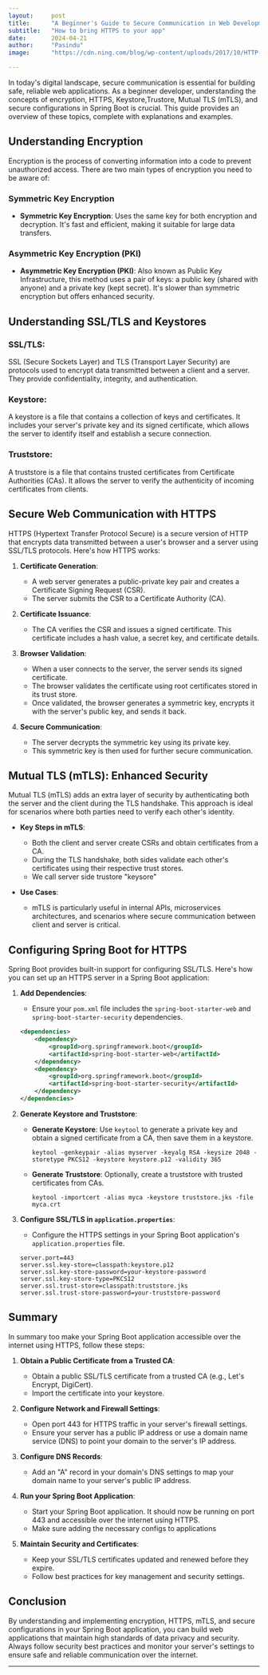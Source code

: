 ```yaml
---
layout:     post
title:      "A Beginner's Guide to Secure Communication in Web Development (SSL/TLS)"
subtitle:   "How to bring HTTPS to your app"
date:       2024-04-21
author:     "Pasindu"
image:      "https://cdn.ning.com/blog/wp-content/uploads/2017/10/HTTP-To-HTTPS.png"

---
```


In today's digital landscape, secure communication is essential for building safe, reliable web applications. As a beginner developer, understanding the concepts of encryption, HTTPS, Keystore,Trustore, Mutual TLS (mTLS), and secure configurations in Spring Boot is crucial. This guide provides an overview of these topics, complete with explanations and examples.


## Understanding Encryption

Encryption is the process of converting information into a code to prevent unauthorized access. There are two main types of encryption you need to be aware of:

### Symmetric Key Encryption
- **Symmetric Key Encryption**: Uses the same key for both encryption and decryption. It's fast and efficient, making it suitable for large data transfers.
### Asymmetric Key Encryption (PKI)
- **Asymmetric Key Encryption (PKI)**: Also known as Public Key Infrastructure, this method uses a pair of keys: a public key (shared with anyone) and a private key (kept secret). It's slower than symmetric encryption but offers enhanced security.
## Understanding SSL/TLS and Keystores
### SSL/TLS: 
SSL (Secure Sockets Layer) and TLS (Transport Layer Security) are protocols used to encrypt data transmitted between a client and a server. They provide confidentiality, integrity, and authentication.
### Keystore: 
A keystore is a file that contains a collection of keys and certificates. It includes your server's private key and its signed certificate, which allows the server to identify itself and establish a secure connection.
### Truststore:
A truststore is a file that contains trusted certificates from Certificate Authorities (CAs). It allows the server to verify the authenticity of incoming certificates from clients.

## Secure Web Communication with HTTPS

HTTPS (Hypertext Transfer Protocol Secure) is a secure version of HTTP that encrypts data transmitted between a user's browser and a server using SSL/TLS protocols. Here's how HTTPS works:

1. **Certificate Generation**:
    - A web server generates a public-private key pair and creates a Certificate Signing Request (CSR).
    - The server submits the CSR to a Certificate Authority (CA).

2. **Certificate Issuance**:
    - The CA verifies the CSR and issues a signed certificate. This certificate includes a hash value, a secret key, and certificate details.

3. **Browser Validation**:
    - When a user connects to the server, the server sends its signed certificate.
    - The browser validates the certificate using root certificates stored in its trust store.
    - Once validated, the browser generates a symmetric key, encrypts it with the server's public key, and sends it back.

4. **Secure Communication**:
    - The server decrypts the symmetric key using its private key.
    - This symmetric key is then used for further secure communication.

## Mutual TLS (mTLS): Enhanced Security

Mutual TLS (mTLS) adds an extra layer of security by authenticating both the server and the client during the TLS handshake. This approach is ideal for scenarios where both parties need to verify each other's identity.

- **Key Steps in mTLS**:
    - Both the client and server create CSRs and obtain certificates from a CA.
    - During the TLS handshake, both sides validate each other's certificates using their respective trust stores.
    - We call server side trustore "keysore"

- **Use Cases**:
    - mTLS is particularly useful in internal APIs, microservices architectures, and scenarios where secure communication between client and server is critical.

## Configuring Spring Boot for HTTPS

Spring Boot provides built-in support for configuring SSL/TLS. Here's how you can set up an HTTPS server in a Spring Boot application:

1. **Add Dependencies**:
    - Ensure your `pom.xml` file includes the `spring-boot-starter-web` and `spring-boot-starter-security` dependencies.

    ```xml
    <dependencies>
        <dependency>
            <groupId>org.springframework.boot</groupId>
            <artifactId>spring-boot-starter-web</artifactId>
        </dependency>
        <dependency>
            <groupId>org.springframework.boot</groupId>
            <artifactId>spring-boot-starter-security</artifactId>
        </dependency>
    </dependencies>
    ```

2. **Generate Keystore and Truststore**:
    - **Generate Keystore**: Use `keytool` to generate a private key and obtain a signed certificate from a CA, then save them in a keystore.

        ```shell
        keytool -genkeypair -alias myserver -keyalg RSA -keysize 2048 -storetype PKCS12 -keystore keystore.p12 -validity 365
        ```

    - **Generate Truststore**: Optionally, create a truststore with trusted certificates from CAs.

        ```shell
        keytool -importcert -alias myca -keystore truststore.jks -file myca.crt
        ```

3. **Configure SSL/TLS in `application.properties`**:
    - Configure the HTTPS settings in your Spring Boot application's `application.properties` file.

    ```properties
    server.port=443
    server.ssl.key-store=classpath:keystore.p12
    server.ssl.key-store-password=your-keystore-password
    server.ssl.key-store-type=PKCS12
    server.ssl.trust-store=classpath:truststore.jks
    server.ssl.trust-store-password=your-truststore-password
    ```

## Summary

In summary too make your Spring Boot application accessible over the internet using HTTPS, follow these steps:

1. **Obtain a Public Certificate from a Trusted CA**:
    - Obtain a public SSL/TLS certificate from a trusted CA (e.g., Let's Encrypt, DigiCert).
    - Import the certificate into your keystore.

2. **Configure Network and Firewall Settings**:
    - Open port 443 for HTTPS traffic in your server's firewall settings.
    - Ensure your server has a public IP address or use a domain name service (DNS) to point your domain to the server's IP address.

3. **Configure DNS Records**:
    - Add an "A" record in your domain's DNS settings to map your domain name to your server's public IP address.

4. **Run your Spring Boot Application**: 
    - Start your Spring Boot application. It should now be running on port 443 and accessible over the internet using HTTPS.
    - Make sure adding the necessary configs to applications

6. **Maintain Security and Certificates**:
    - Keep your SSL/TLS certificates updated and renewed before they expire.
    - Follow best practices for key management and security settings.

## Conclusion

By understanding and implementing encryption, HTTPS, mTLS, and secure configurations in your Spring Boot application, you can build web applications that maintain high standards of data privacy and security. Always follow security best practices and monitor your server's settings to ensure safe and reliable communication over the internet.

---
